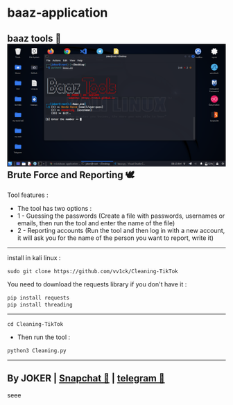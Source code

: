 # baaz-application
baaz tools 🧰 
<img src="/baaz.png"></img>
Brute Force and Reporting 🕊
-
Tool features :
- The tool has two options :
- 1 - Guessing the passwords (Create a file with passwords, usernames or emails, then run the tool and enter the name of the file)
- 2 - Reporting accounts (Run the tool and then log in with a new account, it will ask you for the name of the person you want to report, write it)
----------------------
install in kali linux :
<!--START_SECTION:waka-->
```
sudo git clone https://github.com/vv1ck/Cleaning-TikTok
```
<!--END_SECTION:waka-->

You need to download the requests library if you don't have it :

<!--START_SECTION:waka-->
```
pip install requests
pip install threading
```
<!--END_SECTION:waka-->
-----------------------
<!--START_SECTION:waka-->
```
cd Cleaning-TikTok
```
<!--END_SECTION:waka-->
- Then run the tool :
<!--START_SECTION:waka-->
```
python3 Cleaning.py
```
<!--END_SECTION:waka-->
---------------------
By JOKER | <a class="" href="https://www.snapchat.com/add/j0k.y?">Snapchat 👻</a> | <a class="" href="http://t.me/vv1ck">telegram 🔷</a> 
-
seee

